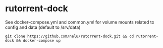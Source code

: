 # rutorrent-dock
See docker-compose.yml and common.yml for volume mounts related to config and data (default to /srv/data)

``` git clone https://github.com/nelu/rutorrent-dock.git && cd rutorrent-dock && docker-compose up ```

